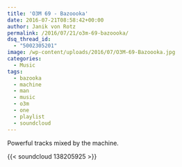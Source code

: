 ```yaml
---
title: 'O3M 69 - Bazoooka'
date: 2016-07-21T08:58:42+00:00
author: Janik von Rotz
permalink: /2016/07/21/o3m-69-bazoooka/
dsq_thread_id:
  - "5002305201"
image: /wp-content/uploads/2016/07/O3M-69-Bazoooka.jpg
categories:
  - Music
tags:
  - bazooka
  - machine
  - man
  - music
  - o3m
  - one
  - playlist
  - soundcloud
---
```

Powerful tracks mixed by the machine.

{{< soundcloud 138205925 >}}
